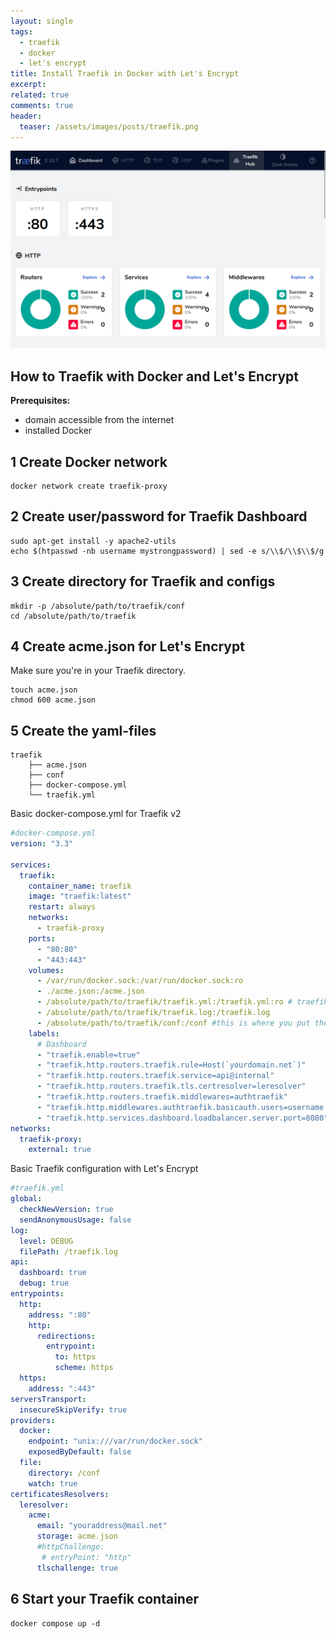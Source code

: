 ```yaml
---
layout: single
tags:
  - traefik
  - docker
  - let's encrypt
title: Install Traefik in Docker with Let's Encrypt
excerpt:
related: true
comments: true
header:
  teaser: /assets/images/posts/traefik.png
---
```

![](/assets/images/posts/traefik.png)
## How to Traefik with Docker and Let's Encrypt

**Prerequisites:**
 - domain accessible from the internet
 - installed Docker

## 1 Create Docker network
```shell
docker network create traefik-proxy
```

## 2 Create user/password for Traefik Dashboard
```shell
sudo apt-get install -y apache2-utils
echo $(htpasswd -nb username mystrongpassword) | sed -e s/\\$/\\$\\$/g
```
## 3 Create directory for Traefik and configs
```shell
mkdir -p /absolute/path/to/traefik/conf
cd /absolute/path/to/traefik
```
## 4 Create acme.json for Let's Encrypt
Make sure you're in your Traefik directory.

```shell
touch acme.json
chmod 600 acme.json
```
## 5 Create the yaml-files
```shell
traefik
    ├── acme.json
    ├── conf
    ├── docker-compose.yml
    └── traefik.yml
```

Basic docker-compose.yml for Traefik v2
```yaml
#docker-compose.yml
version: "3.3"

services:
  traefik:
    container_name: traefik
    image: "traefik:latest"
    restart: always
    networks:
      - traefik-proxy
    ports:
      - "80:80"
      - "443:443"
    volumes:
      - /var/run/docker.sock:/var/run/docker.sock:ro
      - ./acme.json:/acme.json
      - /absolute/path/to/traefik/traefik.yml:/traefik.yml:ro # traefik configuration
      - /absolute/path/to/traefik/traefik.log:/traefik.log
      - /absolute/path/to/traefik/conf:/conf #this is where you put the non-docker services you want Traefik to handle
    labels:
      # Dashboard
      - "traefik.enable=true"
      - "traefik.http.routers.traefik.rule=Host(`yourdomain.net`)"
      - "traefik.http.routers.traefik.service=api@internal"
      - "traefik.http.routers.traefik.tls.certresolver=leresolver"
      - "traefik.http.routers.traefik.middlewares=authtraefik"
      - "traefik.http.middlewares.authtraefik.basicauth.users=username:mystrongpassword" # user/password
      - "traefik.http.services.dashboard.loadbalancer.server.port=8080"
networks:
  traefik-proxy:
    external: true
```
Basic Traefik configuration with Let's Encrypt
```yaml
#traefik.yml
global:
  checkNewVersion: true
  sendAnonymousUsage: false
log:
  level: DEBUG
  filePath: /traefik.log
api:
  dashboard: true
  debug: true
entrypoints:
  http:
    address: ":80"
    http:
      redirections:
        entrypoint:
          to: https
          scheme: https
  https:
    address: ":443"
serversTransport:
  insecureSkipVerify: true
providers:
  docker:
    endpoint: "unix:///var/run/docker.sock"
    exposedByDefault: false
  file:
    directory: /conf
    watch: true
certificatesResolvers:
  leresolver:
    acme:
      email: "youraddress@mail.net"
      storage: acme.json    
      #httpChallenge:
       # entryPoint: "http"
      tlschallenge: true
```


## 6 Start your Traefik container
```shell
docker compose up -d
```
